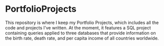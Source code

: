 # PortfolioProjects
This repository is where I keep my Portfolio Projects, which includes all the code and projects I've written. At the moment, it features a SQL project containing queries applied to three databases that provide information on the birth rate, death rate, and per capita income of all countries worldwide.
